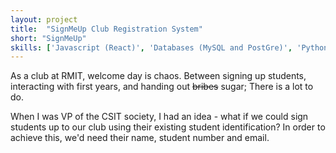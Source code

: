 ```yaml
---
layout: project
title:  "SignMeUp Club Registration System"
short: "SignMeUp"
skills: ['Javascript (React)', 'Databases (MySQL and PostGre)', 'Python (Flask, TensorFlow)', 'Google Cloud (Storage & Cloud Vision APIs)']
---
```

As a club at RMIT, welcome day is chaos. Between signing up students, interacting with first years, and handing out ~~bribes~~ sugar; There is a lot to do.

When I was VP of the CSIT society, I had an idea - what if we could sign students up to our club using their existing student identification?
In order to achieve this, we'd need their name, student number and email.
